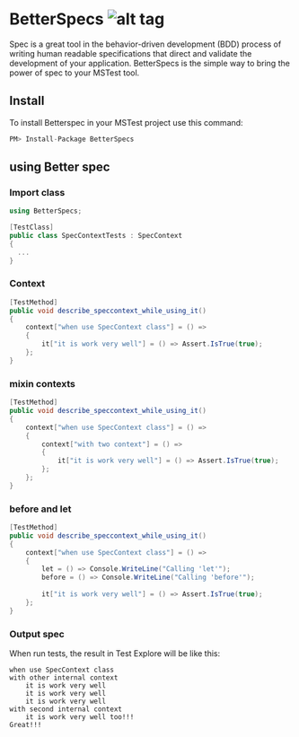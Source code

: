 # BetterSpecs ![alt tag](https://travis-ci.org/ycodeteam/betterspecs.svg?branch=master)
Spec is a great tool in the behavior-driven development (BDD) process of writing human readable specifications that direct and validate the development of your application. BetterSpecs is the simple way to bring the power of spec to your MSTest tool. 

## Install
To install Betterspec in your MSTest project use this command:

```csharp
PM> Install-Package BetterSpecs
```

## using Better spec

### Import class
```csharp
using BetterSpecs;

[TestClass]
public class SpecContextTests : SpecContext
{
  ...
}
````

### Context
```csharp
[TestMethod]
public void describe_speccontext_while_using_it()
{
    context["when use SpecContext class"] = () =>
    {
        it["it is work very well"] = () => Assert.IsTrue(true);
    };
}
````

### mixin contexts
```csharp
[TestMethod]
public void describe_speccontext_while_using_it()
{
    context["when use SpecContext class"] = () =>
    {
        context["with two context"] = () =>
        {
            it["it is work very well"] = () => Assert.IsTrue(true);
        };
    };
}
````

### before and let
```csharp
[TestMethod]
public void describe_speccontext_while_using_it()
{
    context["when use SpecContext class"] = () =>
    {
        let = () => Console.WriteLine("Calling 'let'");
        before = () => Console.WriteLine("Calling 'before'");
        
        it["it is work very well"] = () => Assert.IsTrue(true);
    };
}
````

### Output spec
When run tests, the result in Test Explore will be like this:

```
when use SpecContext class
with other internal context
    it is work very well
    it is work very well
    it is work very well
with second internal context
    it is work very well too!!!
Great!!!
```

